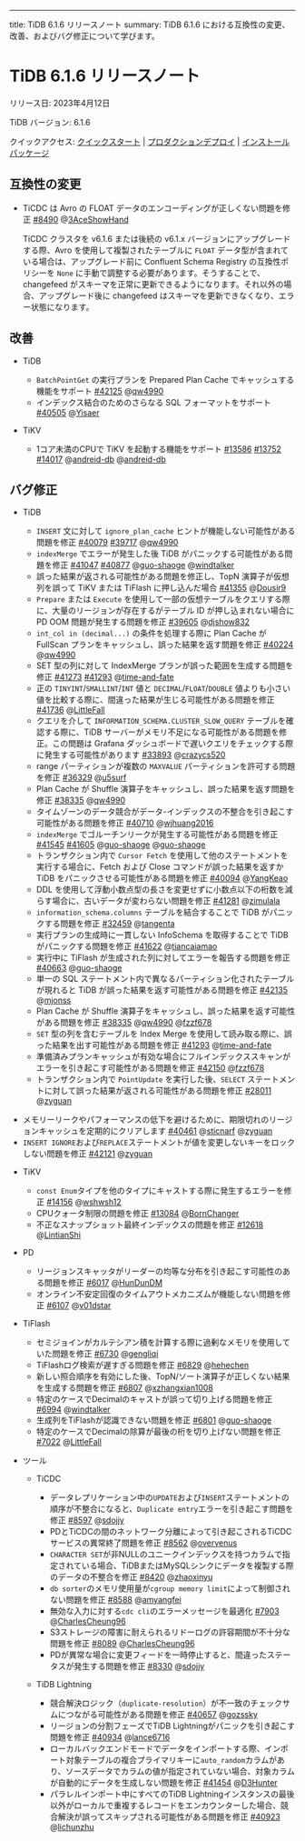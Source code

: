 ---
title: TiDB 6.1.6 リリースノート
summary: TiDB 6.1.6 における互換性の変更、改善、およびバグ修正について学びます。

# TiDB 6.1.6 リリースノート

リリース日: 2023年4月12日

TiDB バージョン: 6.1.6

クイックアクセス: [クイックスタート](https://docs.pingcap.com/tidb/v6.1/quick-start-with-tidb) | [プロダクションデプロイ](https://docs.pingcap.com/tidb/v6.1/production-deployment-using-tiup) | [インストールパッケージ](https://www.pingcap.com/download/?version=v6.1.6#version-list)

## 互換性の変更

- TiCDC は Avro の FLOAT データのエンコーディングが正しくない問題を修正 [#8490](https://github.com/pingcap/tiflow/issues/8490) @[3AceShowHand](https://github.com/3AceShowHand)

    TiCDC クラスタを v6.1.6 または後続の v6.1.x バージョンにアップグレードする際、Avro を使用して複製されたテーブルに `FLOAT` データ型が含まれている場合は、アップグレード前に Confluent Schema Registry の互換性ポリシーを `None` に手動で調整する必要があります。そうすることで、changefeed がスキーマを正常に更新できるようになります。それ以外の場合、アップグレード後に changefeed はスキーマを更新できなくなり、エラー状態になります。

## 改善

+ TiDB

    - `BatchPointGet` の実行プランを Prepared Plan Cache でキャッシュする機能をサポート [#42125](https://github.com/pingcap/tidb/issues/42125) @[qw4990](https://github.com/qw4990)
    - インデックス結合のためのさらなる SQL フォーマットをサポート [#40505](https://github.com/pingcap/tidb/issues/40505) @[Yisaer](https://github.com/Yisaer)

+ TiKV

    - 1コア未満のCPUで TiKV を起動する機能をサポート [#13586](https://github.com/tikv/tikv/issues/13586) [#13752](https://github.com/tikv/tikv/issues/13752) [#14017](https://github.com/tikv/tikv/issues/14017) @[andreid-db](https://github.com/andreid-db) @[andreid-db](https://github.com/andreid-db)

## バグ修正

+ TiDB

    - `INSERT` 文に対して `ignore_plan_cache` ヒントが機能しない可能性がある問題を修正 [#40079](https://github.com/pingcap/tidb/issues/40079) [#39717](https://github.com/pingcap/tidb/issues/39717) @[qw4990](https://github.com/qw4990)
    - `indexMerge` でエラーが発生した後 TiDB がパニックする可能性がある問題を修正 [#41047](https://github.com/pingcap/tidb/issues/41047) [#40877](https://github.com/pingcap/tidb/issues/40877) @[guo-shaoge](https://github.com/guo-shaoge) @[windtalker](https://github.com/windtalker)
    - 誤った結果が返される可能性がある問題を修正し、TopN 演算子が仮想列を誤って TiKV または TiFlash に押し込んだ場合 [#41355](https://github.com/pingcap/tidb/issues/41355) @[Dousir9](https://github.com/Dousir9)
    - `Prepare` または `Execute` を使用して一部の仮想テーブルをクエリする際に、大量のリージョンが存在するがテーブル ID が押し込まれない場合に PD OOM 問題が発生する問題を修正 [#39605](https://github.com/pingcap/tidb/issues/39605) @[djshow832](https://github.com/djshow832)
    - `int_col in (decimal...)` の条件を処理する際に Plan Cache が FullScan プランをキャッシュし、誤った結果を返す問題を修正 [#40224](https://github.com/pingcap/tidb/issues/40224) @[qw4990](https://github.com/qw4990)
    - SET 型の列に対して IndexMerge プランが誤った範囲を生成する問題を修正 [#41273](https://github.com/pingcap/tidb/issues/41273) [#41293](https://github.com/pingcap/tidb/issues/41293) @[time-and-fate](https://github.com/time-and-fate)
    - 正の `TINYINT`/`SMALLINT`/`INT` 値と `DECIMAL`/`FLOAT`/`DOUBLE` 値よりも小さい値を比較する際に、間違った結果が生じる可能性がある問題を修正 [#41736](https://github.com/pingcap/tidb/issues/41736) @[LittleFall](https://github.com/LittleFall)
    - クエリを介して `INFORMATION_SCHEMA.CLUSTER_SLOW_QUERY` テーブルを確認する際に、TiDB サーバーがメモリ不足になる可能性がある問題を修正。この問題は Grafana ダッシュボードで遅いクエリをチェックする際に発生する可能性があります [#33893](https://github.com/pingcap/tidb/issues/33893) @[crazycs520](https://github.com/crazycs520)
    - range パーティションが複数の `MAXVALUE` パーティションを許可する問題を修正 [#36329](https://github.com/pingcap/tidb/issues/36329) @[u5surf](https://github.com/u5surf)
    - Plan Cache が Shuffle 演算子をキャッシュし、誤った結果を返す問題を修正 [#38335](https://github.com/pingcap/tidb/issues/38335) @[qw4990](https://github.com/qw4990)
    - タイムゾーンのデータ競合がデータ-インデックスの不整合を引き起こす可能性がある問題を修正 [#40710](https://github.com/pingcap/tidb/issues/40710) @[wjhuang2016](https://github.com/wjhuang2016)
    - `indexMerge` でゴルーチンリークが発生する可能性がある問題を修正 [#41545](https://github.com/pingcap/tidb/issues/41545) [#41605](https://github.com/pingcap/tidb/issues/41605) @[guo-shaoge](https://github.com/guo-shaoge) @[guo-shaoge](https://github.com/guo-shaoge)
    - トランザクション内で `Cursor Fetch` を使用して他のステートメントを実行する場合に、Fetch および Close コマンドが誤った結果を返すか TiDB をパニックさせる可能性がある問題を修正 [#40094](https://github.com/pingcap/tidb/issues/40094) @[YangKeao](https://github.com/YangKeao)
    - DDL を使用して浮動小数点型の長さを変更せずに小数点以下の桁数を減らす場合に、古いデータが変わらない問題を修正 [#41281](https://github.com/pingcap/tidb/issues/41281) @[zimulala](https://github.com/zimulala)
    - `information_schema.columns` テーブルを結合することで TiDB がパニックする問題を修正 [#32459](https://github.com/pingcap/tidb/issues/32459) @[tangenta](https://github.com/tangenta)
    - 実行プランの生成時に一貫しない InfoSchema を取得することで TiDB がパニックする問題を修正 [#41622](https://github.com/pingcap/tidb/issues/41622) @[tiancaiamao](https://github.com/tiancaiamao)
    - 実行中に TiFlash が生成された列に対してエラーを報告する問題を修正 [#40663](https://github.com/pingcap/tidb/issues/40663) @[guo-shaoge](https://github.com/guo-shaoge)
    - 単一の SQL ステートメント内で異なるパーティション化されたテーブルが現れると TiDB が誤った結果を返す可能性がある問題を修正 [#42135](https://github.com/pingcap/tidb/issues/42135) @[mjonss](https://github.com/mjonss)
    - Plan Cache が Shuffle 演算子をキャッシュし、誤った結果を返す可能性がある問題を修正 [#38335](https://github.com/pingcap/tidb/issues/38335) @[qw4990](https://github.com/qw4990) @[fzzf678](https://github.com/fzzf678)
    - `SET` 型の列を含むテーブルを Index Merge を使用して読み取る際に、誤った結果を出す可能性がある問題を修正 [#41293](https://github.com/pingcap/tidb/issues/41293) @[time-and-fate](https://github.com/time-and-fate)
    - 準備済みプランキャッシュが有効な場合にフルインデックススキャンがエラーを引き起こす可能性がある問題を修正 [#42150](https://github.com/pingcap/tidb/issues/42150) @[fzzf678](https://github.com/fzzf678)
    - トランザクション内で `PointUpdate` を実行した後、`SELECT` ステートメントに対して誤った結果が返される可能性がある問題を修正 [#28011](https://github.com/pingcap/tidb/issues/28011) @[zyguan](https://github.com/zyguan)
- メモリーリークやパフォーマンスの低下を避けるために、期限切れのリージョンキャッシュを定期的にクリアします [#40461](https://github.com/pingcap/tidb/issues/40461) @[sticnarf](https://github.com/sticnarf) @[zyguan](https://github.com/zyguan)
- `INSERT IGNORE`および`REPLACE`ステートメントが値を変更しないキーをロックしない問題を修正 [#42121](https://github.com/pingcap/tidb/issues/42121) @[zyguan](https://github.com/zyguan)

+ TiKV

    - `const Enum`タイプを他のタイプにキャストする際に発生するエラーを修正 [#14156](https://github.com/tikv/tikv/issues/14156) @[wshwsh12](https://github.com/wshwsh12)
    - CPUクォータ制限の問題を修正 [#13084](https://github.com/tikv/tikv/issues/13084) @[BornChanger](https://github.com/BornChanger)
    - 不正なスナップショット最終インデックスの問題を修正 [#12618](https://github.com/tikv/tikv/issues/12618) @[LintianShi](https://github.com/LintianShi)

+ PD

    - リージョンスキャッタがリーダーの均等な分布を引き起こす可能性のある問題を修正 [#6017](https://github.com/tikv/pd/issues/6017) @[HunDunDM](https://github.com/HunDunDM)
    - オンライン不安定回復のタイムアウトメカニズムが機能しない問題を修正 [#6107](https://github.com/tikv/pd/issues/6107) @[v01dstar](https://github.com/v01dstar)

+ TiFlash

    - セミジョインがカルテシアン積を計算する際に過剰なメモリを使用していた問題を修正 [#6730](https://github.com/pingcap/tiflash/issues/6730) @[gengliqi](https://github.com/gengliqi)
    - TiFlashログ検索が遅すぎる問題を修正 [#6829](https://github.com/pingcap/tiflash/issues/6829) @[hehechen](https://github.com/hehechen)
    - 新しい照合順序を有効にした後、TopN/ソート演算子が正しくない結果を生成する問題を修正 [#6807](https://github.com/pingcap/tiflash/issues/6807) @[xzhangxian1008](https://github.com/xzhangxian1008)
    - 特定のケースでDecimalのキャストが誤って切り上げる問題を修正 [#6994](https://github.com/pingcap/tiflash/issues/6994) @[windtalker](https://github.com/windtalker)
    - 生成列をTiFlashが認識できない問題を修正 [#6801](https://github.com/pingcap/tiflash/issues/6801) @[guo-shaoge](https://github.com/guo-shaoge)
    - 特定のケースでDecimalの除算が最後の桁を切り上げない問題を修正 [#7022](https://github.com/pingcap/tiflash/issues/7022) @[LittleFall](https://github.com/LittleFall)

+ ツール

    + TiCDC

        - データレプリケーション中の`UPDATE`および`INSERT`ステートメントの順序が不整合になると、`Duplicate entry`エラーを引き起こす問題を修正 [#8597](https://github.com/pingcap/tiflow/issues/8597) @[sdojjy](https://github.com/sdojjy)
        - PDとTiCDCの間のネットワーク分離によって引き起こされるTiCDCサービスの異常終了問題を修正 [#8562](https://github.com/pingcap/tiflow/issues/8562) @[overvenus](https://github.com/overvenus)
        - `CHARACTER SET`が非NULLのユニークインデックスを持つカラムで指定されている場合、TiDBまたはMySQLシンクにデータを複製する際のデータの不整合を修正 [#8420](https://github.com/pingcap/tiflow/issues/8420) @[zhaoxinyu](https://github.com/zhaoxinyu)
        - `db sorter`のメモリ使用量が`cgroup memory limit`によって制御されない問題を修正 [#8588](https://github.com/pingcap/tiflow/issues/8588) @[amyangfei](https://github.com/amyangfei)
        - 無効な入力に対する`cdc cli`のエラーメッセージを最適化 [#7903](https://github.com/pingcap/tiflow/issues/7903) @[CharlesCheung96](https://github.com/CharlesCheung96)
        - S3ストレージの障害に耐えられるリドーログの許容期間が不十分な問題を修正 [#8089](https://github.com/pingcap/tiflow/issues/8089) @[CharlesCheung96](https://github.com/CharlesCheung96)
        - PDが異常な場合に変更フィードを一時停止すると、間違ったステータスが発生する問題を修正 [#8330](https://github.com/pingcap/tiflow/issues/8330) @[sdojjy](https://github.com/sdojjy)

    + TiDB Lightning

        - 競合解決ロジック（`duplicate-resolution`）が不一致のチェックサムにつながる可能性がある問題を修正 [#40657](https://github.com/pingcap/tidb/issues/40657) @[gozssky](https://github.com/gozssky)
        - リージョンの分割フェーズでTiDB Lightningがパニックを引き起こす問題を修正 [#40934](https://github.com/pingcap/tidb/issues/40934) @[lance6716](https://github.com/lance6716)
        - ローカルバックエンドモードでデータをインポートする際、インポート対象テーブルの複合プライマリキーに`auto_random`カラムがあり、ソースデータでカラムの値が指定されていない場合、対象カラムが自動的にデータを生成しない問題を修正 [#41454](https://github.com/pingcap/tidb/issues/41454) @[D3Hunter](https://github.com/D3Hunter)
        - パラレルインポート中にすべてのTiDB Lightningインスタンスの最後以外がローカルで重複するレコードをエンカウンターした場合、競合解決が誤ってスキップされる可能性がある問題を修正 [#40923](https://github.com/pingcap/tidb/issues/40923) @[lichunzhu](https://github.com/lichunzhu)